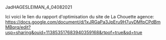 JadHAGESLEIMAN_4_04082021


Ici voici le lien du rapport d'optimisation du site de La Chouette agence:
https://docs.google.com/document/d/1xJRGaPa3JpEru9H7uyDMfpCPdBmMBqrq/edit?usp=sharing&ouid=113853517683940359168&rtpof=true&sd=true
